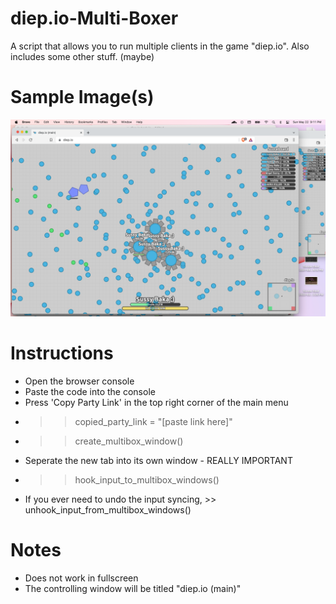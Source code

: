 # diep.io-Multi-Boxer
A script that allows you to run multiple clients in the game "diep.io". Also includes some other stuff. (maybe)

# Sample Image(s)
![Alt text](/diep.io-multiboxer-sample-image.png)

# Instructions
- Open the browser console
- Paste the code into the console
- Press 'Copy Party Link' in the top right corner of the main menu
- >> copied_party_link = "[paste link here]"
- >> create_multibox_window()
- Seperate the new tab into its own window - REALLY IMPORTANT
- >> hook_input_to_multibox_windows()
- If you ever need to undo the input syncing, >>  unhook_input_from_multibox_windows()

# Notes
- Does not work in fullscreen
- The controlling window will be titled "diep.io (main)"
